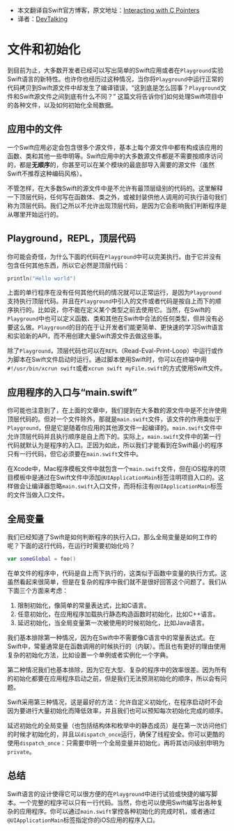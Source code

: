 -  本文翻译自Swift官方博客，原文地址：[Interacting with C Pointers](https://developer.apple.com/swift/blog/?id=6)
-  译者：[DevTalking](http://www.devtalking.com/)

# 文件和初始化
到目前为止，大多数开发者已经可以写出简单的Swift应用或者在`Playground`实验Swift语言的新特性。也许你也经历过这种情况，当你将`Playground`中运行正常的代码拷贝到Swift源文件中却发生了编译错误，“这到底是怎么回事？`Playground`文件和Swift源文件之间到底有什么不同？” 这篇文将告诉你们如何处理Swift项目中的各种文件，以及如何初始化全局数据。

## 应用中的文件
一个Swift应用必定会包含很多个源文件，基本上每个源文件中都有构成该应用的函数、类和其他一些申明等。Swift应用中的大多数源文件都是不需要按顺序访问的，都是**无顺序**的，你甚至可以在某个模块的最底部导入需要的源文件（虽然Swift不推荐这种编码风格）。  

不管怎样，在大多数Swift的源文件中是不允许有最顶层级别的代码的。这里解释一下顶层代码，任何写在函数体、类之外，或被封装供他人调用的可执行语句我们称为顶层代码。我们之所以不允许出现顶层代码，是因为它会影响我们判断程序是从哪里开始运行的。

## Playground，REPL，顶层代码
你可能会奇怪，为什么下面的代码在`Playground`中可以完美执行。由于它并没有包含任何其他东西，所以它必然是顶层代码：

```swift
println("Hello world")
```

上面的单行程序在没有任何其他代码的情况就可以正常运行，是因为`Playground`支持执行顶层代码。并且在`Playground`中引入的文件或者代码是按自上而下的顺序执行的。比如说，你不能在定义某个类型之前去使用它。当然，在Swift的`Playground`中也可以定义函数、类和其他在Swift中合法的任何类型，但并没有必要这么做。`Playground`的目的在于让开发者们能更简单、更快速的学习Swift语言和实验新的API，而不用创建大量Swift源文件去做这些事。

除了`Playground`，顶层代码也可以在`REPL`（Read-Eval-Print-Loop）中运行或作为脚本在Swift文件启动时运行。通过脚本使用Swift时，你可以在终端中用`#!/usr/bin/xcrun swift`或者`xcrun swift myFile.swift`的方式使用Swift文件。

## 应用程序的入口与“main.swift”
你可能也注意到了，在上面的文章中，我们提到在大多数的源文件中是不允许使用顶层代码的。但对一个文件除外，那就是`main.swift`文件，该文件的作用类似于`Playground`，但是它是随着你应用的其他源文件一起编译的。`main.swift`文件中允许顶层代码并且执行顺序是自上而下的。实际上，`main.swift`文件中的第一行代码就默认为是程序的入口。正因为如此，所以我们才能看到在Swift最小的程序只有一行代码，但它必须要在`main.swift`文件中。  

在Xcode中，Mac程序模板文件中就包含一个`main.swift`文件，但在iOS程序的项目模板中是通过在Swift文件中添加`@UIApplicationMain`标签注明项目入口的。这样做会让编译器忽略`main.swift`入口文件，而将标注有`@UIApplicationMain`标签的文件当做入口文件。

## 全局变量
我们已经知道了Swift是如何判断程序的执行入口，那么全局变量是如何工作的呢？下面的这行代码，在运行时需要初始化吗？

```swift
var someGlobal = foo()
```

在单文件的程序中，代码是自上而下执行的，这类似于函数中变量的执行方式。这虽然看起来很简单，但是在复杂的程序中我们就不是很好回答这个问题了。我们从下面三个方面来考虑：

1. 限制初始化，像简单的常量表达式，比如C语言。
2. 任意初始化，在应用程序加载执行静态构造函数时初始化，比如C++语言。
3. 延迟初始化，当全局变量第一次被使用的时候初始化，比如Java语言。

我们基本排除第一种情况，因为在Swift中不需要像C语言中的常量表达式。在Swift中，常量通常是在函数调用的时候执行的（内联）。而且也有更好的理由使用复杂的初始化方法，比如设置一个单例或者实例化一个字典。

第二种情况我们也基本排除，因为它在大型、复杂的程序中的效率很差。因为所有的初始化都要在应用程序启动之前，但是我们无法预测初始化的顺序，所以会有问题。

Swift采用第三种情况，这是最好的方法：允许自定义初始化，在程序启动时不会因为要进行大量初始化而降低效率，并且我们也可以预知每次初始化完成的顺序。

延迟初始化的全局变量（也包括结构体和枚举中的静态成员）是在第一次访问他们的时候才初始化的，并且以`dispatch_once`运行，确保了线程安全。你可以更酷的使用`dispatch_once`：只需要申明一个全局变量并初始化，再将其访问级别申明为`private`。

## 总结
Swift语言的设计使得它可以很方便的在`Playground`中进行试验或快捷的编写脚本。一个完整的程序可以只有一行代码。当然，你也可以使用Swift编写出各种复杂的应用程序。你可以通过`main.swift`掌控各种初始化的完成时机，或者通过`@UIApplicationMain`标签指定你的iOS应用的程序入口。